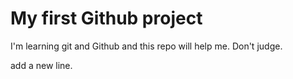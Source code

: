 # My first Github project

I'm learning git and Github and this repo will help me. Don't judge.

add a new line.
